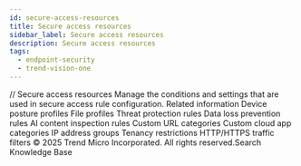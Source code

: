 ```yaml
---
id: secure-access-resources
title: Secure access resources
sidebar_label: Secure access resources
description: Secure access resources
tags:
  - endpoint-security
  - trend-vision-one
---
```


/*<![CDATA[*/ $('#title').html($('meta[name=map-description]').attr('content')); /*]]>*/ Secure access resources Manage the conditions and settings that are used in secure access rule configuration. Related information Device posture profiles File profiles Threat protection rules Data loss prevention rules AI content inspection rules Custom URL categories Custom cloud app categories IP address groups Tenancy restrictions HTTP/HTTPS traffic filters © 2025 Trend Micro Incorporated. All rights reserved.Search Knowledge Base
